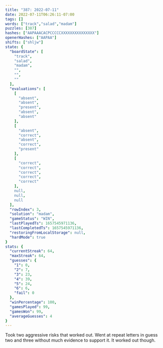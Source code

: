 ```yaml
---
title: "387: 2022-07-11"
date: 2022-07-11T06:26:11-07:00
tags: []
words: ["track","salad","madam"]
puzzles: [387]
hashes: ["AAPAAACACPCCCCCXXXXXXXXXXXXXXX"]
openerHashes: ["AAPAA"]
shifts: ["shljw"]
state: {
  "boardState": [
    "track",
    "salad",
    "madam",
    "",
    "",
    ""
  ],
  "evaluations": [
    [
      "absent",
      "absent",
      "present",
      "absent",
      "absent"
    ],
    [
      "absent",
      "correct",
      "absent",
      "correct",
      "present"
    ],
    [
      "correct",
      "correct",
      "correct",
      "correct",
      "correct"
    ],
    null,
    null,
    null
  ],
  "rowIndex": 3,
  "solution": "madam",
  "gameStatus": "WIN",
  "lastPlayedTs": 1657545971136,
  "lastCompletedTs": 1657545971136,
  "restoringFromLocalStorage": null,
  "hardMode": true
}
stats: {
  "currentStreak": 64,
  "maxStreak": 64,
  "guesses": {
    "1": 0,
    "2": 7,
    "3": 23,
    "4": 39,
    "5": 24,
    "6": 6,
    "fail": 0
  },
  "winPercentage": 100,
  "gamesPlayed": 99,
  "gamesWon": 99,
  "averageGuesses": 4
}
---
```


<!-- more -->
Took two aggressive risks that worked out. Went at repeat letters in guess two and three without much evidence to support it. It worked out though. 
